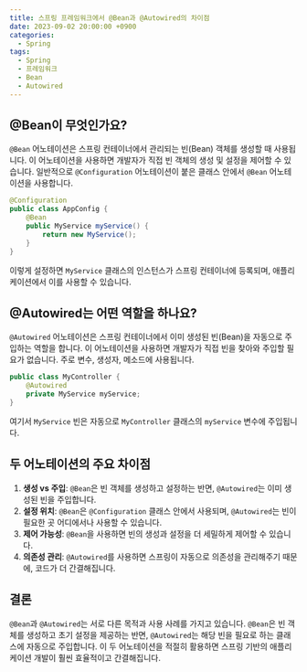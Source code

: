 ```yaml
---
title: 스프링 프레임워크에서 @Bean과 @Autowired의 차이점
date: 2023-09-02 20:00:00 +0900
categories:
  - Spring
tags:
  - Spring
  - 프레임워크
  - Bean
  - Autowired
---
```

## @Bean이 무엇인가요?

`@Bean` 어노테이션은 스프링 컨테이너에서 관리되는 빈(Bean) 객체를 생성할 때 사용됩니다. 이 어노테이션을 사용하면 개발자가 직접 빈 객체의 생성 및 설정을 제어할 수 있습니다. 일반적으로 `@Configuration` 어노테이션이 붙은 클래스 안에서 `@Bean` 어노테이션을 사용합니다.

```java
@Configuration
public class AppConfig {
    @Bean
    public MyService myService() {
        return new MyService();
    }
}
```

이렇게 설정하면 `MyService` 클래스의 인스턴스가 스프링 컨테이너에 등록되며, 애플리케이션에서 이를 사용할 수 있습니다.

## @Autowired는 어떤 역할을 하나요?

`@Autowired` 어노테이션은 스프링 컨테이너에서 이미 생성된 빈(Bean)을 자동으로 주입하는 역할을 합니다. 이 어노테이션을 사용하면 개발자가 직접 빈을 찾아와 주입할 필요가 없습니다. 주로 변수, 생성자, 메소드에 사용됩니다.

```java
public class MyController {
    @Autowired
    private MyService myService;
}
```

여기서 `MyService` 빈은 자동으로 `MyController` 클래스의 `myService` 변수에 주입됩니다.

## 두 어노테이션의 주요 차이점

1. **생성 vs 주입**: `@Bean`은 빈 객체를 생성하고 설정하는 반면, `@Autowired`는 이미 생성된 빈을 주입합니다.
2. **설정 위치**: `@Bean`은 `@Configuration` 클래스 안에서 사용되며, `@Autowired`는 빈이 필요한 곳 어디에서나 사용할 수 있습니다.
3. **제어 가능성**: `@Bean`을 사용하면 빈의 생성과 설정을 더 세밀하게 제어할 수 있습니다.
4. **의존성 관리**: `@Autowired`를 사용하면 스프링이 자동으로 의존성을 관리해주기 때문에, 코드가 더 간결해집니다.

## 결론

`@Bean`과 `@Autowired`는 서로 다른 목적과 사용 사례를 가지고 있습니다. `@Bean`은 빈 객체를 생성하고 초기 설정을 제공하는 반면, `@Autowired`는 해당 빈을 필요로 하는 클래스에 자동으로 주입합니다. 이 두 어노테이션을 적절히 활용하면 스프링 기반의 애플리케이션 개발이 훨씬 효율적이고 간결해집니다.
